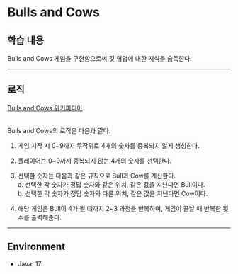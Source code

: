 # Bulls and Cows

## 학습 내용

Bulls and Cows 게임을 구현함으로써 깃 협업에 대한 지식을 습득한다.

-----

## 로직
[Bulls and Cows 위키피디아](https://en.wikipedia.org/wiki/Bulls_and_Cows) <Br><Br>

Bulls and Cows의 로직은 다음과 같다.<br>

1. 게임 시작 시 0~9까지 무작위로 4개의 숫자를 중복되지 않게 생성한다.

2. 플레이어는 0~9까지 중복되지 않는 4개의 숫자를 선택한다.

3. 선택한 숫자는 다음과 같은 규칙으로 Bull과 Cow를 계산한다. <br>
    a. 선택한 각 숫자가 정답 숫자와 같은 위치, 같은 값을 지닌다면 Bull이다.<br>
    b. 선택한 각 숫자가 정답 숫자와 다른 위치, 같은 값을 지닌다면 Cow이다.

4. 해당 게임은 Bull이 4가 될 떄까지 2~3 과정을 반복하며, 게임이 끝날 때 반복한 횟수를 출력해준다.

-----
## Environment
- Java: 17
